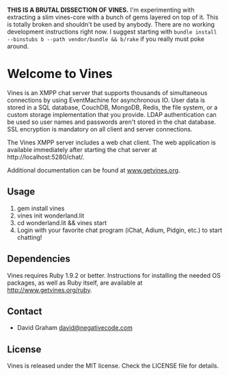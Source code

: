 **THIS IS A BRUTAL DISSECTION OF VINES.** I'm experimenting with
extracting a slim vines-core with a bunch of gems layered on top of
it. This is totally broken and shouldn't be used by anybody. There are
no working development instructions right now. I suggest starting with
`bundle install --binstubs b --path vendor/bundle && b/rake` if you
really must poke around.

# Welcome to Vines

Vines is an XMPP chat server that supports thousands of simultaneous connections
by using EventMachine for asynchronous IO. User data is stored in a SQL database,
CouchDB, MongoDB, Redis, the file system, or a custom storage implementation
that you provide. LDAP authentication can be used so user names and passwords
aren't stored in the chat database. SSL encryption is mandatory on all client
and server connections.

The Vines XMPP server includes a web chat client. The web application is available
immediately after starting the chat server at http://localhost:5280/chat/.

Additional documentation can be found at www.getvines.org.

## Usage

1. gem install vines
2. vines init wonderland.lit
3. cd wonderland.lit && vines start
4. Login with your favorite chat program (iChat, Adium, Pidgin, etc.) to
   start chatting!

## Dependencies

Vines requires Ruby 1.9.2 or better. Instructions for installing the
needed OS packages, as well as Ruby itself, are available at
http://www.getvines.org/ruby.

## Contact

* David Graham <david@negativecode.com>

## License

Vines is released under the MIT license. Check the LICENSE file for details.

